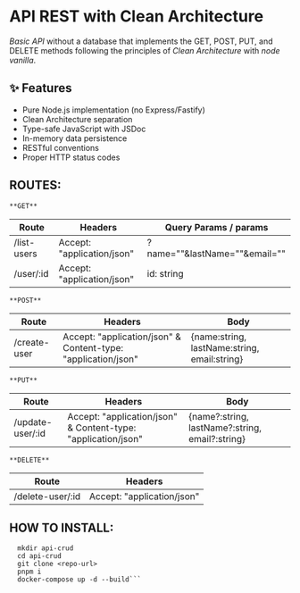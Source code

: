 # API REST with Clean Architecture

_Basic API_ without a database that implements the GET, POST, PUT, and DELETE methods following the principles of _Clean Architecture_ with _node vanilla_.

## ✨ Features

- Pure Node.js implementation (no Express/Fastify)
- Clean Architecture separation
- Type-safe JavaScript with JSDoc
- In-memory data persistence
- RESTful conventions
- Proper HTTP status codes

## ROUTES:

    **GET**

| Route       | Headers                    | Query Params / params         |
| ----------- | -------------------------- | ----------------------------- |
| /list-users | Accept: "application/json" | ?name=""&lastName=""&email="" |
| /user/:id   | Accept: "application/json" | id: string                    |

    **POST**

| Route        | Headers                                                       | Body                                         |
| ------------ | ------------------------------------------------------------- | -------------------------------------------- |
| /create-user | Accept: "application/json" & Content-type: "application/json" | {name:string, lastName:string, email:string} |

    **PUT**

| Route            | Headers                                                       | Body                                            |
| ---------------- | ------------------------------------------------------------- | ----------------------------------------------- |
| /update-user/:id | Accept: "application/json" & Content-type: "application/json" | {name?:string, lastName?:string, email?:string} |

    **DELETE**

| Route            | Headers                    |
| ---------------- | -------------------------- |
| /delete-user/:id | Accept: "application/json" |

## HOW TO INSTALL:

````
  mkdir api-crud
  cd api-crud
  git clone <repo-url>
  pnpm i
  docker-compose up -d --build```
